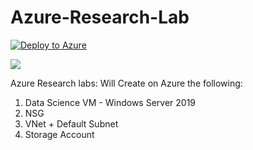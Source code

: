 # Azure-Research-Lab

[![Deploy to Azure](https://aka.ms/deploytoazurebutton)](https://portal.azure.com/#create/Microsoft.Template/uri/https://raw.githubusercontent.com/shachafc/Azure-Research-Lab/master/template.json)

<a href="http://armviz.io/#/?load=https://raw.githubusercontent.com/shachafc/Azure-Research-Lab/master/template.json" target="_blank">
  <img src="http://armviz.io/visualizebutton.png"/>
</a>


Azure Research labs:
Will Create on Azure the following:

1. Data Science VM - Windows Server 2019
2. NSG
3. VNet + Default Subnet
4. Storage Account


